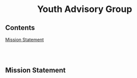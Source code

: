 <h1 align="center"> Youth Advisory Group </h1>

## Contents
[Mission Statement](yga.md#mission-statement)

<br>
<br>

## Mission Statement

<br>
<br>

